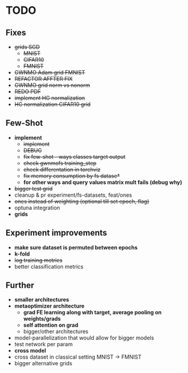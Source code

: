 # TODO

## Fixes
- ~~grids SGD~~
    - ~~MNIST~~
    - ~~CIFAR10~~
    - ~~FMNIST~~
- ~~GWNMO Adam grid FMNIST~~
- ~~REFACTOR AFFTER FIX~~
- ~~GWNMO grid norm vs nonorm~~
- ~~REDO PDF~~
- ~~implement HG normalization~~
- ~~HG normalization CIFAR10 grid~~

## Few-Shot
- **implement**
    - ~~implement~~
    - ~~DEBUG~~
    - ~~fix few-shot - ways classes target output~~
    - ~~check gwnmofs training_step~~
    - ~~check differentation in torchviz~~
    - ~~fix memory consumption by fs datase*~~
    - **for other ways and query values matrix mult fails (debug why)**
- ~~bigger test grid~~
- cleanup & pr experiment/fs-datasets, feat/ones
- ~~ones instead of weighting (optional till set epoch, flag)~~
- optuna integration
- **grids**

## Experiment improvements
- **make sure dataset is permuted between epochs**
- **k-fold**
- ~~log training metrics~~
- better classification metrics

## Further
- **smaller architectures**
- **metaoptimizer architecture**
    - **grad FE learning along with target, average pooling on weights/grads**
    - **self attention on grad**
    - bigger/other architectures
- model-parallelization that would allow for bigger models  
- test network per param
- **cross model**
- cross dataset in classical setting MNIST -> FMNIST
- bigger alternative grids